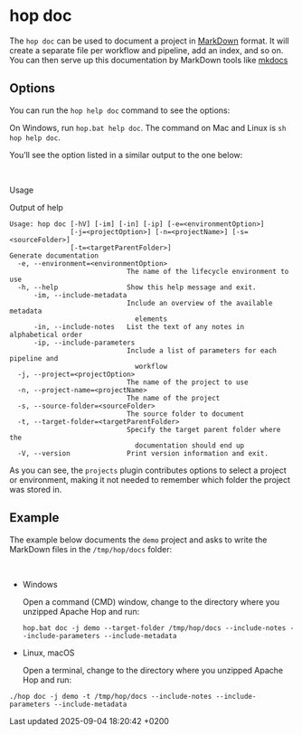 <div id="header">

# hop doc

</div>

<div id="content">

<div id="preamble">

<div class="sectionbody">

<div class="paragraph">

The `hop doc` can be used to document a project in [MarkDown](https://www.markdownguide.org/basic-syntax/) format. It will create a separate file per workflow and pipeline, add an index, and so on. You can then serve up this documentation by MarkDown tools like [mkdocs](https://www.mkdocs.org/)

</div>

</div>

</div>

<div class="sect1">

## Options

<div class="sectionbody">

<div class="paragraph">

You can run the `hop help doc` command to see the options:

</div>

<div class="paragraph">

On Windows, run `hop.bat help doc`. The command on Mac and Linux is `sh hop help doc`.

</div>

<div class="paragraph">

You’ll see the option listed in a similar output to the one below:

</div>

<div class="paragraph">

 

</div>

Usage

<div class="content">

<div class="listingblock">

<div class="title">

Output of help

</div>

<div class="content">

``` highlight
Usage: hop doc [-hV] [-im] [-in] [-ip] [-e=<environmentOption>]
               [-j=<projectOption>] [-n=<projectName>] [-s=<sourceFolder>]
               [-t=<targetParentFolder>]
Generate documentation
  -e, --environment=<environmentOption>
                             The name of the lifecycle environment to use
  -h, --help                 Show this help message and exit.
      -im, --include-metadata
                             Include an overview of the available metadata
                               elements
      -in, --include-notes   List the text of any notes in alphabetical order
      -ip, --include-parameters
                             Include a list of parameters for each pipeline and
                               workflow
  -j, --project=<projectOption>
                             The name of the project to use
  -n, --project-name=<projectName>
                             The name of the project
  -s, --source-folder=<sourceFolder>
                             The source folder to document
  -t, --target-folder=<targetParentFolder>
                             Specify the target parent folder where the
                               documentation should end up
  -V, --version              Print version information and exit.
```

</div>

</div>

</div>

<div class="paragraph">

As you can see, the `projects` plugin contributes options to select a project or environment, making it not needed to remember which folder the project was stored in.

</div>

</div>

</div>

<div class="sect1">

## Example

<div class="sectionbody">

<div class="paragraph">

The example below documents the `demo` project and asks to write the MarkDown files in the `/tmp/hop/docs` folder:

</div>

<div class="paragraph">

   

</div>

<div class="exampleblock">

<div class="content">

<div class="dlist">

  - Windows
    
    <div class="openblock">
    
    <div class="content">
    
    <div class="paragraph">
    
    Open a command (CMD) window, change to the directory where you unzipped Apache Hop and run:
    
    </div>
    
    <div class="listingblock">
    
    <div class="content">
    
        hop.bat doc -j demo --target-folder /tmp/hop/docs --include-notes --include-parameters --include-metadata
    
    </div>
    
    </div>
    
    </div>
    
    </div>

  - Linux, macOS
    
    <div class="paragraph">
    
    Open a terminal, change to the directory where you unzipped Apache Hop and run:
    
    </div>

</div>

<div class="listingblock">

<div class="content">

    ./hop doc -j demo -t /tmp/hop/docs --include-notes --include-parameters --include-metadata

</div>

</div>

</div>

</div>

</div>

</div>

</div>

<div id="footer">

<div id="footer-text">

Last updated 2025-09-04 18:20:42 +0200

</div>

</div>
